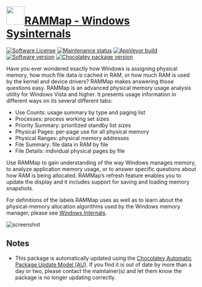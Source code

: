 # [<img src="https://cdn.jsdelivr.net/gh/dgalbraith/chocolatey-packages@322b8f7b992fe34d94f428a694033a94dad7c8ad/icons/rammap.png" width="48" height="48" />RAMMap - Windows Sysinternals](https://chocolatey.org/packages/rammap)

[![Software License](https://img.shields.io/badge/License-Proprietary-grey.svg)](https://docs.microsoft.com/sysinternals/license-terms)
[![Maintenance status](https://img.shields.io/badge/maintained%3F-yes-green.svg)](https://gitHub.com/dgalbraith/chocolatey-packages/graphs/commit-activity)
[![AppVeyor build](https://img.shields.io/appveyor/ci/dgalbraith/chocolatey-packages)](https://ci.appveyor.com/project/dgalbraith/chocolatey-packages)
[![Software version](https://img.shields.io/badge/Source-v1.52-blue)](https://docs.microsoft.com/sysinternals/downloads/rammap)
[![Chocolatey package version](https://img.shields.io/chocolatey/v/rammap?label=Chocolatey)](https://chocolatey.org/packages/rammap)

Have you ever wondered exactly how Windows is assigning physical memory, how much file data is cached in RAM, or how
much RAM is used by the kernel and device drivers? RAMMap makes answering those questions easy. RAMMap is an advanced
physical memory usage analysis utility for Windows Vista and higher. It presents usage information in different ways on
its several different tabs:

* Use Counts: usage summary by type and paging list
* Processes: process working set sizes
* Priority Summary: prioritized standby list sizes
* Physical Pages: per-page use for all physical memory
* Physical Ranges: physical memory addresses
* File Summary: file data in RAM by file
* File Details: individual physical pages by file

Use RAMMap to gain understanding of the way Windows manages memory, to analyze application memory usage, or to answer
specific questions about how RAM is being allocated. RAMMap’s refresh feature enables you to update the display and it
includes support for saving and loading memory snapshots.

For definitions of the labels RAMMap uses as well as to learn about the physical-memory allocation algorithms used by
the Windows memory manager, please see [Windows Internals](https://docs.microsoft.com/en-us/sysinternals/resources/windows-internals).

![screenshot](https://cdn.jsdelivr.net/gh/dgalbraith/chocolatey-packages@ab7733d9bd5714cac138fe9e5eec447633fb3d75/automatic/rammap/screenshot.png)

## Notes

* This package is automatically updated using the [Chocolatey Automatic Package Update Model (AU)](https://github.com/majkinetor/au/blob/master/README.md).
  If you find it is out of date by more than a day or two, please contact the maintainer(s) and let them know the package is no longer updating correctly.
